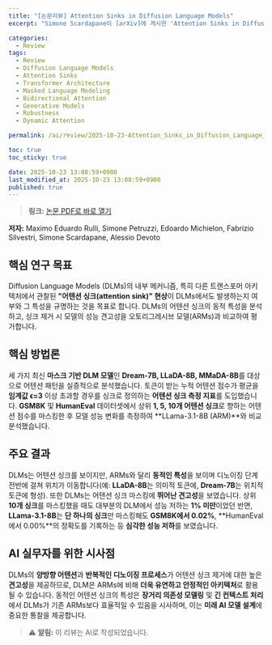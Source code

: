 ```yaml
---
title: "[논문리뷰] Attention Sinks in Diffusion Language Models"
excerpt: "Simone Scardapane이 [arXiv]에 게시한 'Attention Sinks in Diffusion Language Models' 논문에 대한 자세한 리뷰입니다."

categories:
  - Review
tags:
  - Review
  - Diffusion Language Models
  - Attention Sinks
  - Transformer Architecture
  - Masked Language Modeling
  - Bidirectional Attention
  - Generative Models
  - Robustness
  - Dynamic Attention

permalink: /ai/review/2025-10-23-Attention_Sinks_in_Diffusion_Language_Models/

toc: true
toc_sticky: true

date: 2025-10-23 13:08:59+0900
last_modified_at: 2025-10-23 13:08:59+0900
published: true
---
```

> **링크:** [논문 PDF로 바로 열기](https://arxiv.org/abs/2510.15731)

**저자:** Maximo Eduardo Rulli, Simone Petruzzi, Edoardo Michielon, Fabrizio Silvestri, Simone Scardapane, Alessio Devoto



## 핵심 연구 목표
Diffusion Language Models (DLMs)의 내부 메커니즘, 특히 다른 트랜스포머 아키텍처에서 관찰된 **"어텐션 싱크(attention sink)" 현상**이 DLMs에서도 발생하는지 여부와 그 특성을 규명하는 것을 목표로 합니다. DLMs의 어텐션 싱크의 동적 특성을 분석하고, 싱크 제거 시 모델의 성능 견고성을 오토리그레시브 모델(ARMs)과 비교하여 평가합니다.

## 핵심 방법론
세 가지 최신 **마스크 기반 DLM 모델**인 **Dream-7B, LLaDA-8B, MMaDA-8B**를 대상으로 어텐션 패턴을 실증적으로 분석했습니다. 토큰이 받는 누적 어텐션 점수가 평균을 **임계값 ϵ=3** 이상 초과할 경우를 싱크로 정의하는 **어텐션 싱크 측정 지표**를 도입했습니다. **GSM8K** 및 **HumanEval** 데이터셋에서 상위 **1, 5, 10개 어텐션 싱크**로 향하는 어텐션 점수를 마스킹한 후 모델 성능 변화를 측정하여 **LLama-3.1-8B (ARM)**와 비교 분석했습니다.

## 주요 결과
DLMs는 어텐션 싱크를 보이지만, ARMs와 달리 **동적인 특성**을 보이며 디노이징 단계 전반에 걸쳐 위치가 이동합니다(예: **LLaDA-8B**는 의미적 토큰에, **Dream-7B**는 위치적 토큰에 형성). 또한 DLMs는 어텐션 싱크 마스킹에 **뛰어난 견고성**을 보였습니다. 상위 **10개 싱크**를 마스킹했을 때도 대부분의 DLM에서 성능 저하는 **1% 미만**이었던 반면, **LLama-3.1-8B**는 **단 하나의 싱크**만 마스킹해도 **GSM8K에서 0.02%**, **HumanEval에서 0.00%**의 정확도를 기록하는 등 **심각한 성능 저하**를 보였습니다.

## AI 실무자를 위한 시사점
DLMs의 **양방향 어텐션**과 **반복적인 디노이징 프로세스**가 어텐션 싱크 제거에 대한 높은 **견고성**을 제공하므로, DLM은 ARMs에 비해 **더욱 유연하고 안정적인 아키텍처**로 활용될 수 있습니다. 동적인 어텐션 싱크의 특성은 **장거리 의존성 모델링** 및 **긴 컨텍스트 처리**에서 DLMs가 기존 ARMs보다 효율적일 수 있음을 시사하며, 이는 **미래 AI 모델 설계**에 중요한 통찰을 제공합니다.

> ⚠️ **알림:** 이 리뷰는 AI로 작성되었습니다.
